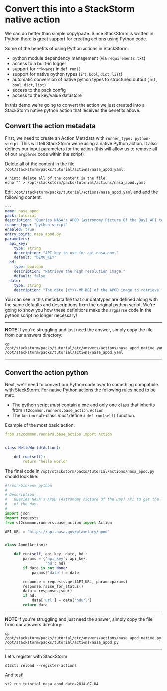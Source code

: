 # Convert this into a StackStorm native action

We can do better than simple copy/paste.
Since StackStorm is written in Python there is great support for creating actions
using Python code. 

Some of the benefits of using Python actions in StackStorm:

* python module dependency management (via `requirements.txt`)
* access to a built-in logger
* support for `**kwargs` in `def run()`
* support for native python types (`int`, `bool`, `dict`, `list`)
* automatic conversion of native python types to structured output (`int`, `bool`, `dict`, `list`)
* access to the pack config
* access to the key/value datastore

In this demo we're going to convert the action we just created into a
StackStorm native python action that receives the benefits above.

## Convert the action metadata

First, we need to create an Action Metadata with `runner_type: python-script`. 
This will tell StackStorm we're using a native Python action. It also defines our input
parameters for the action (this will allow us to remove all of our `argparse` code within
the script).

Delete all of the content in the file `/opt/stackstorm/packs/tutorial/actions/nasa_apod.yaml` :

```shell
# hint: delete all of the content in the file
echo "" > /opt/stackstorm/packs/tutorial/actions/nasa_apod.yaml
```

Edit `/opt/stackstorm/packs/tutorial/actions/nasa_apod.yaml` and add the following content:

``` yaml
---
name: nasa_apod
pack: tutorial
description: "Queries NASA's APOD (Astronomy Picture Of the Day) API to get the link to the picture of the day."
runner_type: "python-script"
enabled: true
entry_point: nasa_apod.py
parameters:
  api_key:
    type: string
    description: "API key to use for api.nasa.gov."
    default: "DEMO_KEY"
  hd:
    type: boolean
    description: "Retrieve the high resolution image."
    default: false
  date:
    type: string
    description: "The date [YYYY-MM-DD] of the APOD image to retrieve."
```

You can see in this metadata file that our datatypes are defined along with 
the same defaults and descriptions from the original python script. We're going
to show you how these definitions make the `argparse` code in the python script
no longer necessary!

-----------
**NOTE** 
If you're struggling and just need the answer, simply copy the file from our
answers directory:
```shell
cp /opt/stackstorm/packs/tutorial/etc/answers/actions/nasa_apod_native.yaml /opt/stackstorm/packs/tutorial/actions/nasa_apod.yaml
```
-----------


## Convert the action python

Next, we'll need to convert our Python code over to something compatible
with StackStorm. For native Python actions the following rules need to be met:

* The python script *must* contain a one and only one `class` that inherits from `st2common.runners.base_action.Action`
* The `Action` sub-class *must* define a `def run(self)` function.

Example of the most basic action:

``` yaml
from st2common.runners.base_action import Action


class HelloWorld(Action):

    def run(self):
        return "hello world"
```

The final code in `/opt/stackstorm/packs/tutorial/actions/nasa_apod.py` 
should look like: 

``` python
#!/usr/bin/env python
#
# Description:
#   Queries NASA's APOD (Astronomy Picture Of the Day) API to get the link to the picture
#   of the day.
#
import json
import requests
from st2common.runners.base_action import Action

API_URL = "https://api.nasa.gov/planetary/apod"


class Apod(Action):

    def run(self, api_key, date, hd):
        params = {'api_key': api_key,
                  'hd': hd}
        if date is not None:
            params['date'] = date

        response = requests.get(API_URL, params=params)
        response.raise_for_status()
        data = response.json()
        if hd:
            data['url'] = data['hdurl']
        return data
```

-----------
**NOTE** 
If you're struggling and just need the answer, simply copy the file from our
answers directory:
```shell
cp /opt/stackstorm/packs/tutorial/etc/answers/actions/nasa_apod_native.py /opt/stackstorm/packs/tutorial/actions/nasa_apod.py
```
-----------

Let's register with StackStorm

``` shell
st2ctl reload --register-actions
```

And test!

``` shell
st2 run tutorial.nasa_apod date=2018-07-04
```

